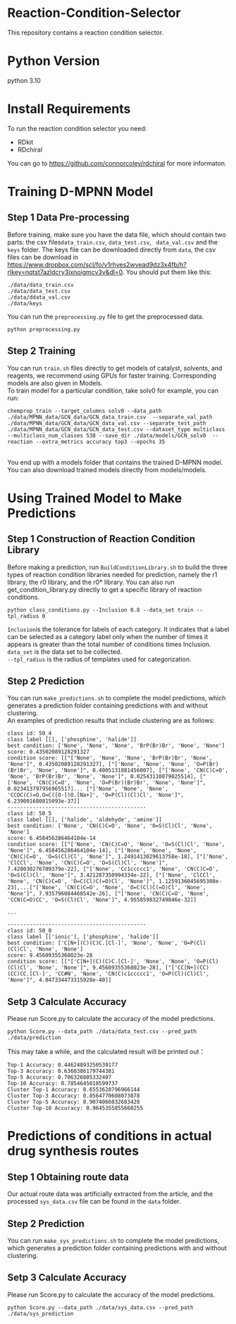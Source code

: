 # Reaction-Condition-Selector
This repository contains a reaction condition selector.

# Python Version
python 3.10

# Install Requirements
To run the reaction condition selector you need:
* RDkit
* RDchiral <br>

You can go to https://github.com/connorcoley/rdchiral for more informaton.

# Training D-MPNN Model

## Step 1 Data Pre-processing
Before training, make sure you have the data file, which should contain two parts: the csv files```data_train.csv```, ```data_test.csv```, ``` data_val.csv``` and the ```keys``` folder. The keys file can be downloaded directly from ```data```, the csv files can be download in https://www.dropbox.com/scl/fo/v1rhyes2wvead9dz3x4fb/h?rlkey=nqtst7azldcry3ixnoigmcv3v&dl=0. You should put them like this: <br>
```
./data/data_train.csv
./data/data_test.csv
./data/ddata_val.csv
./data/keys
```
You can run the ```preprocessing.py``` file to get the preprocessed data. <br>
```
python preprocessing.py
```


## Step 2 Training
You can run ```train.sh``` files directly to get models of catalyst, solvents, and reagents, we recommend using GPUs for faster training. Corresponding models are also given in Models. <br>
To train model for a particular condition, take solv0 for example, you can run:<br>
```
chemprop_train --target_columns solv0 --data_path ./data/MPNN_data/GCN_data/GCN_data_train.csv  --separate_val_path ./data/MPNN_data/GCN_data/GCN_data_val.csv --separate_test_path ./data/MPNN_data/GCN_data/GCN_data_test.csv --dataset_type multiclass --multiclass_num_classes 538 --save_dir ./data/models/GCN_solv0  --reaction --extra_metrics accuracy top3 --epochs 35
```
<br>
You end up with a models folder that contains the trained D-MPNN model. You can also download trained models directly from models/models. <br>


# Using Trained Model to Make Predictions

## Step 1 Construction of Reaction Condition Library
Before making a prediction, run ```BuildConditionLibrary.sh``` to build the three types of reaction condition libraries needed for prediction, namely the r1 library, the r0 library, and the r0* library. You can also run get_condition_library.py directly to get a specific library of reaction conditions.
```
python class_conditions.py --Inclusion 0.8 --data_set train --tpl_radius 0
```
```Inclusion```is the tolerance for labels of each category.   It indicates that a label can be selected as a category label only when the number of times it appears is greater than the total number of conditions times Inclusion.<br>
```data_set``` is the data set to be collected. <br>
```--tpl_radius``` is the radius of templates used for categorization.<br>

## Step 2 Prediction
You can run ```make_predictions.sh``` to complete the model predictions, which generates a prediction folder containing predictions with and without clustering.<br>
An examples of prediction results that include clustering are as follows:<br>
```
class id: 50_4
class label [[], ['phosphine', 'halide']]
best condition: ['None', 'None', 'None', 'BrP(Br)Br', 'None', 'None']
score: 0.43502089128291327
condition score: [["['None', 'None', 'None', 'BrP(Br)Br', 'None', 'None']", 0.43502089128291327], ["['None', 'None', 'None', 'O=P(Br)(Br)Br', 'None', 'None']", 0.4005131881456007], ["['None', 'CN(C)C=O', 'None', 'BrP(Br)Br', 'None', 'None']", 0.02543110079025514], ["['None', 'CN(C)C=O', 'None', 'O=P(Br)(Br)Br', 'None', 'None']", 0.023413797956965517]... ["['None', 'None', 'None', 'CCOC(C)=O.O=C([O-])O.[Na+]', 'O=P(Cl)(Cl)Cl', 'None']", 6.239001680815093e-37]]
--------------------------------------------
class id: 50_5
class label [[], ['halide', 'aldehyde', 'amine']]
best condition: ['None', 'CN(C)C=O', 'None', 'O=S(Cl)Cl', 'None', 'None']
score: 6.458456286464104e-14
condition score: [["['None', 'CN(C)C=O', 'None', 'O=S(Cl)Cl', 'None', 'None']", 6.458456286464104e-14], ["['None', 'None', 'None', 'CN(C)C=O', 'O=S(Cl)Cl', 'None']", 1.2491413029613758e-18], ["['None', 'ClCCl', 'None', 'CN(C)C=O', 'O=S(Cl)Cl', 'None']", 7.428030276709379e-22], ["['None', 'Cc1ccccc1', 'None', 'CN(C)C=O', 'O=S(Cl)Cl', 'None']", 3.421287350994334e-22], ["['None', 'ClCCl', 'None', 'CN(C)C=O', 'O=C(Cl)C(=O)Cl', 'None']", 1.1259136045695308e-23],...["['None', 'CN(C)C=O', 'None', 'O=C(Cl)C(=O)Cl', 'None', 'None']", 7.935796084468542e-26], ["['None', 'CN(C)C=O', 'None', 'CCN(C=O)CC', 'O=S(Cl)Cl', 'None']", 4.955859832749846e-32]]

...

--------------------------------------------
class id: 50_0
class label [['ionic'], ['phosphine', 'halide']]
best condition: ['C[N+](C)(C)C.[Cl-]', 'None', 'None', 'O=P(Cl)(Cl)Cl', 'None', 'None']
score: 9.45609355368023e-28
condition score: [["['C[N+](C)(C)C.[Cl-]', 'None', 'None', 'O=P(Cl)(Cl)Cl', 'None', 'None']", 9.45609355368023e-28], ["['CC[N+](CC)(CC)CC.[Cl-]', 'CC#N', 'None', 'CN(C)c1ccccc1', 'O=P(Cl)(Cl)Cl', 'None']", 4.047334473315928e-40]]
```
## Setp 3 Calculate Accuracy
Please run Score.py to calculate the accuracy of the model predictions.
```
python Score.py --data_path ./data/data_test.csv --pred_path ./data/prediction
```
This may take a while, and the calculated result will be printed out：
```
Top-1 Accuracy: 0.44624893250539177
Top-3 Accuracy: 0.6360386179744381
Top-5 Accuracy: 0.706326805332407
Top-10 Accuracy: 0.7854645018599737
Cluster Top-1 Accuracy: 0.6553620796966144
Cluster Top-3 Accuracy: 0.8564770608073878
Cluster Top-5 Accuracy: 0.9074066032683428
Cluster Top-10 Accuracy: 0.9645355855660255
```

# Predictions of conditions in actual drug synthesis routes
## Step 1 Obtaining route data
Our actual route data was artificially extracted from the article, and the processed ```sys_data.csv``` file can be found in the ```data``` folder.<Br>

## Step 2 Prediction
You can run ```make_sys_predictions.sh``` to complete the model predictions, which generates a prediction folder containing predictions with and without clustering.<br>

## Setp 3 Calculate Accuracy
Please run Score.py to calculate the accuracy of the model predictions.
```
python Score.py --data_path ./data/sys_data.csv --pred_path ./data/sys_prediction
```





